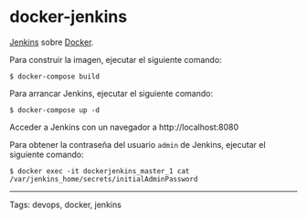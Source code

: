 # docker-jenkins
[Jenkins](https://jenkins.io/) sobre [Docker](https://www.docker.com/).

Para construir la imagen, ejecutar el siguiente comando:
```
$ docker-compose build
```

Para arrancar Jenkins, ejecutar el siguiente comando:
```
$ docker-compose up -d
```

Acceder a Jenkins con un navegador a http://localhost:8080

Para obtener la contraseña del usuario `admin` de Jenkins, ejecutar el siguiente comando:
```
$ docker exec -it dockerjenkins_master_1 cat /var/jenkins_home/secrets/initialAdminPassword
```

---

Tags: devops, docker, jenkins